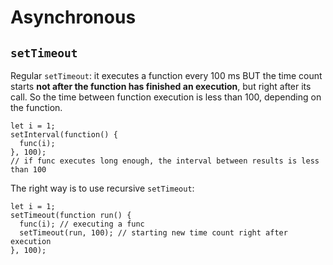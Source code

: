 # Asynchronous

## `setTimeout`

Regular `setTimeout`: it executes a function every 100 ms BUT the time count starts **not after the function has finished an execution**, but right after its call. So the time between function execution is less than 100, depending on the function.

```
let i = 1;
setInterval(function() {
  func(i);
}, 100);
// if func executes long enough, the interval between results is less than 100
```

The right way is to use recursive `setTimeout`:

```
let i = 1;
setTimeout(function run() {
  func(i); // executing a func
  setTimeout(run, 100); // starting new time count right after execution
}, 100);
```
